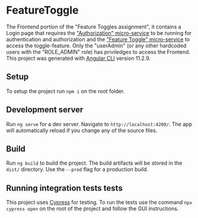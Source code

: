 # FeatureToggle

The Frontend portion of the "Feature Toggles assignment", it contains a Login page that requires the ["Authorization" micro-service](https://github.com/DiogoPedroso/feature-toggles-be-authentication-microservice) to be running for authentication and authorization and the ["Feature Toggle" micro-service](https://github.com/DiogoPedroso/feature-toggles-be-features-microservice) to access the toggle-feature. Only the "userAdmin" (or any other hardcoded users with the "ROLE_ADMIN" role) has priviledges to access the Frontend. This project was generated with [Angular CLI](https://github.com/angular/angular-cli) version 11.2.9.

## Setup

To setup the project run `npm i` on the root folder.

## Development server

Run `ng serve` for a dev server. Navigate to `http://localhost:4200/`. The app will automatically reload if you change any of the source files.

## Build

Run `ng build` to build the project. The build artifacts will be stored in the `dist/` directory. Use the `--prod` flag for a production build.


## Running integration tests tests

This project uses [Cypress](https://www.cypress.io/) for testing. To run the tests use the command `npx cypress open` on the root of the project and follow the GUI instructions.

